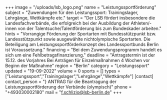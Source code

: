+++
image = "/uploads/lsb_logo.png"
name = "Leistungssportförderung"
subject = "Zuwendungen für den Leistungssport: Trainingslager, Lehrgänge, Wettkämpfe etc."
target = "Der LSB fördert insbesondere die Landesfachverbände, die erfolgreich bei der Ausbildung der Athleten/-innen von der Talentsuche/Talentförderung bis zum Bundeskader arbeiten."
hints = "Vorrangige Förderung der Sportarten mit Bundesstützpunkt bzw. Landesstützpunkt sowie ausgewählte nichtolympische Sportarten. Die Beteiligung am Leistungssportförderkonzept des Landessportbunds Berlin ist Voraussetzung."
financing = "Bei dem Zuwendungsprogramm handelt es sich um eine Fehlbetragsfinanzierung."
deadline = "Antragstermin ist der 15.12. des Vorjahres Bei Anträgen für Einzelmaßnahmen 4 Wochen vor Beginn der Maßnahme"
region = "Berlin"
category = "Leistungssport"
updated = "19-09-2022"
volume = 0
sports = []
types = ["Leistungssport","Trainingslager","Lehrgänge","Wettkämpfe"]
[contact]
contact_person = "} ANTRAG für die Beantragung der Leistungssportförderung der Verbände (olympisch)"
phone = "+493030002180"
mail = "f.schlizio@lsb-berlin.de"
+++